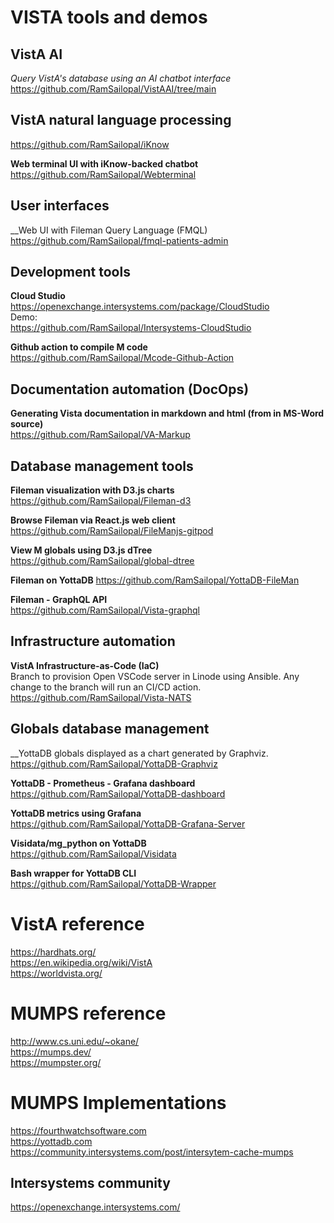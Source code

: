 # VISTA tools and demos


## VistA AI
_Query VistA's database using an AI chatbot interface_  
https://github.com/RamSailopal/VistAAI/tree/main

## VistA natural language processing
https://github.com/RamSailopal/iKnow  

__Web terminal UI with iKnow-backed chatbot__  
https://github.com/RamSailopal/Webterminal

## User interfaces
__Web UI with Fileman Query Language (FMQL)  
https://github.com/RamSailopal/fmql-patients-admin





## Development tools
__Cloud Studio__  
https://openexchange.intersystems.com/package/CloudStudio  
Demo:  
https://github.com/RamSailopal/Intersystems-CloudStudio  

__Github action to compile M code__  
https://github.com/RamSailopal/Mcode-Github-Action

## Documentation automation (DocOps)
__Generating Vista documentation in markdown and html (from in MS-Word source)__  
https://github.com/RamSailopal/VA-Markup


## Database management tools
__Fileman visualization with D3.js charts__  
https://github.com/RamSailopal/Fileman-d3

__Browse Fileman via React.js web client__  
https://github.com/RamSailopal/FileManjs-gitpod

__View M globals using D3.js dTree__  
https://github.com/RamSailopal/global-dtree

__Fileman on YottaDB__
https://github.com/RamSailopal/YottaDB-FileMan  

__Fileman - GraphQL API__  
https://github.com/RamSailopal/Vista-graphql


## Infrastructure automation
__VistA Infrastructure-as-Code (IaC)__  
Branch to provision Open VSCode server in Linode using Ansible. Any change to the branch will run an CI/CD action.  
https://github.com/RamSailopal/Vista-NATS



## Globals database management
__YottaDB globals displayed as a chart generated by Graphviz.  
 https://github.com/RamSailopal/YottaDB-Graphviz
 
__YottaDB - Prometheus - Grafana dashboard__  
 https://github.com/RamSailopal/YottaDB-dashboard
 
__YottaDB metrics using Grafana__  
https://github.com/RamSailopal/YottaDB-Grafana-Server

__Visidata/mg_python on YottaDB__  
https://github.com/RamSailopal/Visidata

__Bash wrapper for YottaDB CLI__  
https://github.com/RamSailopal/YottaDB-Wrapper
 


# VistA reference
https://hardhats.org/  
https://en.wikipedia.org/wiki/VistA  
https://worldvista.org/  


# MUMPS reference
http://www.cs.uni.edu/~okane/  
https://mumps.dev/  
https://mumpster.org/  

# MUMPS Implementations
https://fourthwatchsoftware.com  
https://yottadb.com  
https://community.intersystems.com/post/intersytem-cache-mumps  

## Intersystems community
https://openexchange.intersystems.com/  




